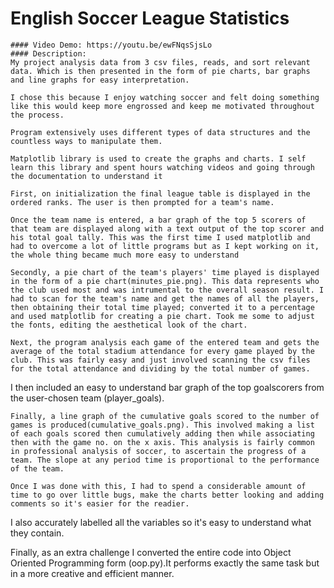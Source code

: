 # English Soccer League Statistics
    #### Video Demo: https://youtu.be/ewFNqsSjsLo
    #### Description:
    My project analysis data from 3 csv files, reads, and sort relevant data. Which is then presented in the form of pie charts, bar graphs
    and line graphs for easy interpretation.

    I chose this because I enjoy watching soccer and felt doing something like this would keep more engrossed and keep me motivated throughout the process.

    Program extensively uses different types of data structures and the countless ways to manipulate them.

    Matplotlib library is used to create the graphs and charts. I self learn this library and spent hours watching videos and going through the documentation to understand it

    First, on initialization the final league table is displayed in the ordered ranks. The user is then prompted for a team's name.

    Once the team name is entered, a bar graph of the top 5 scorers of that team are displayed along with a text output of the top scorer and his total goal tally. This was the first time I used matplotlib and had to overcome a lot of little programs but as I kept working on it, the whole thing became much more easy to understand

    Secondly, a pie chart of the team's players' time played is displayed in the form of a pie chart(minutes_pie.png). This data represents who the club used most and was intrumental to the overall season result. I had to scan for the team's name and get the names of all the players, then obtaining their total time played; converted it to a percentage and used matplotlib for creating a pie chart. Took me some to adjust the fonts, editing the aesthetical look of the chart.

    Next, the program analysis each game of the entered team and gets the average of the total stadium attendance for every game played by the club. This was fairly easy and just involved scanning the csv files for the total attendance and dividing by the total number of games.

I then included an easy to understand bar graph of the top goalscorers from the user-chosen team (player_goals).

    Finally, a line graph of the cumulative goals scored to the number of games is produced(cumulative_goals.png). This involved making a list of each goals scored then cumulatively adding then while associating then with the game no. on the x axis. This analysis is fairly common in professional analysis of soccer, to ascertain the progress of a team. The slope at any period time is proportional to the performance of the team.

    Once I was done with this, I had to spend a considerable amount of time to go over little bugs, make the charts better looking and adding comments so it's easier for the readier.
I also accurately labelled all the variables so it's easy to understand what they contain.

Finally, as an extra challenge I converted the entire code into Object Oriented Programming form (oop.py).It performs exactly the same task but in a more creative and efficient manner.
